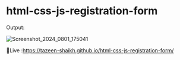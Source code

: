 # html-css-js-registration-form
Output:

![Screenshot_2024_0801_175041](https://github.com/user-attachments/assets/3c2748b2-58c7-44ca-a25a-7aa2523971dd)

🔗Live :https://tazeen-shaikh.github.io/html-css-js-registration-form/
